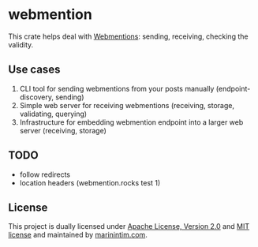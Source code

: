 # webmention

This crate helps deal with [Webmentions](https://www.w3.org/TR/webmention/): sending, receiving, checking the validity.

## Use cases

1. CLI tool for sending webmentions from your posts manually (endpoint-discovery, sending)
2. Simple web server for receiving webmentions (receiving, storage, validating, querying)
3. Infrastructure for embedding webmention endpoint into a larger web server (receiving, storage)


## TODO

- follow redirects
- location headers (webmention.rocks test 1)


## License

This project is dually licensed under [Apache License, Version 2.0](https://www.apache.org/licenses/LICENSE-2.0.html) and [MIT license](https://opensource.org/licenses/MIT) and maintained by [marinintim.com](https://marinintim.com).
